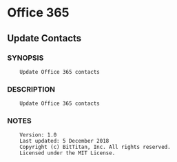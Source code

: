# Office 365
## Update Contacts
### SYNOPSIS
```
    Update Office 365 contacts
```
### DESCRIPTION
```
    Update Office 365 contacts
```
### NOTES
```
    Version: 1.0
    Last updated: 5 December 2018
    Copyright (c) BitTitan, Inc. All rights reserved.
    Licensed under the MIT License.
```

